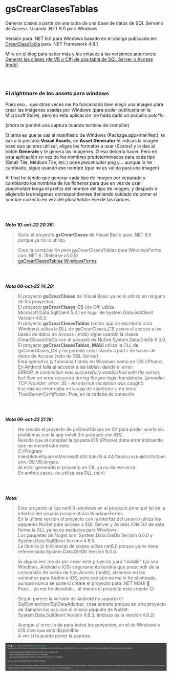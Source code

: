 # gsCrearClasesTablas
Generar clases a partir de una tabla de una base de datos de SQL Server o de Access. Usando .NET 6.0 para Windows

Versión para .NET 6.0 para Windows basado en el código publicado en: [CrearClaseTabla](https://github.com/elGuille-info/CrearClaseTabla) para .NET Framework 4.8.1

Mira en el blog para saber más y los enlaces a las versiones anteriores: [Generar las clases (de VB o C#) de una tabla de SQL Server o Access (mdb)](https://www.elguillemola.com/generar-las-clases-de-una-tabla-de-sql-server-o-access-mdb/)

<br>
<br>

### El _nightmare_ de los assets para windows

Pues eso... que otras veces me ha funcionado bien elegir una imagen para crear las imágenes usadas por Windows (para poder publicarla en la Microsoft Store), pero en esta aplicación me hada dado un poquillo _polc*lo_.

(ahora te pondré una captura cuando termine de compilar)

El tema es que te vas al manifiesto de Windows (Package.appxmanifest), te vas a la pestaña **Visual Assets**, en **Asset Generator** le indicas la imagen base que quieres utilizar, eliges los formatos a usar (Scales) y le das al botón **Generate** y te genera las imágenes.
O eso debería hacer.
Pero en esta aplicación en vez de los nombres predeterminados para cada tipo (Small Tile, Medium Tile, etc.) pone $placeholder$.png y... aunque lo he cambiado, sigue usando ese nombre (que no es válido para una imagen).

Al final he tenido que generar cada tipo de imagen por separado y cambiando los nombres de los ficheros para que en vez de usar $placeholder$ tenga el prefijo del nombre del tipo de imagen, y después ir eligiendo las imágenes correspondientes (teniendo cuidado de poner el nombre correcto en vez del _placeholder_ ese de las narices.


<br>
<br>


_**Nota 10-oct-22 20.36:**_ <br>
>Quito el proyecto **gsCrearClases** de Visual Basic para .NET 6.0 porque ya no lo utilizo.<br>
>
>Creo la compilación para gsCrearClasesTablas para WindowsForms con .NET 6. (Release v3.0.5)<br>
>[gsCrearClasesTablas WindowsForms](https://github.com/elGuille-info/gsCrearClasesTablas/releases/tag/v3.0.5)

<br>
<br>

_**Nota 08-oct-22 14.28:**_ <br>
>El proyecto **gsCrearClases** de Visual Basic ya no lo utilizo en ninguno de los proyectos.<br>
>El proyecto **gsCrearClases_CS** (de C#) utiliza Microsoft.Data.SqlClient 5.0.1 en lugar de System.Data.SqlClient Versión 4.8.3.<br>
>El proyecto **gsCrearClasesTablas** (como app de escritorio para Windows) utiliza la DLL de gsCrearClases_CS y para el acceso a las bases de datos de Access (.mdb) sigue usando la clases CrearClasesOleDb con el paquete de NuGet System.Data.OleDb 6.0.0.<br>
>El proyecto **gsCrearClasesTablas_MAUI** utiliza la DLL de gsCrearClases_CS y no permite crear clases a partir de bases de datos de Access (solo de SQL Server).<br>
>Está operativo (y funcional) tanto en Windows como en iOS (iPhone).<br>
>En Android falla al acceder a las tablas, dando el error:<br>
>	_ERROR: A connection was successfully established with the server, but then an error occurred during the pre-login handshake. (provider: TCP Provider, error: 35 - An internal exception was caught)._<br>
>Ese mismo error daba en la app de escritorio si no tenía _TrustServerCertificate=True;_ en la cadena de conexión.<br>

<br>
<br>

_**Nota 06-oct-22 21.16:**_
>He creado el proyecto de gsCrearClases en C# para poder usarlo sin problemas con la app móvil (he probado con iOS).<br>
>Resulta que al compilar la pp para iOS (iPhone) daba error indicando que no encontraba esto:<br>
C:\Program Files\dotnet\packs\Microsoft.iOS.Sdk\15.4.447\tools\msbuild\iOS\Xamarin.iOS.VB.targets.<br>
>Al estar generado el proyecto en C#, ya no da ese error.<br>
>En ambos casos, no utiliza esa DLL (aún).
<br>
<br>

_**Nota:**_

>Este proyecto utiliza net6.0-windows en el proyecto principal (el de la interfaz del usuario porque utiliza WindowsForms.<br>
>En la última versión el proyecto con la interfaz del usuario utiliza los paquetes NuGet para acceso a SQL Server y Access (OleDb) de esta forma la DLL ya no es exclusiva para Windows.<br>
>Los paquetes de Nuget son: System.Data.OleDb Versión 6.0.0 y System.Data.SqlClient Versión 4.8.3.<br>
>La librería (o biblioteca) de clases utiliza net6.0 porque ya no tiene referenciada System.Data.OleDb Versión 6.0.0.<br>

>Si alguna vez me da por crear este proyecto para "mobile" (ya sea Windows, Android o iOS) seguramente tendría que prescindir de la conversión de bases de tipo Access (.mdb), al menos en las versiones para Androi e iOS, pero eso aún no me lo he planteado, aunque nunca se sabe si crearé el proyecto para .NET MAUI 🤔<br>
>Pues... ya me he decidido... al menos el proyecto está creado 😉

>Según parece la versión de Android no soporta el SqlConnection/SqlDataAdapter, cosa extraña porque en otro proyecto de Xamarin los uso con el mismo paquete de NuGet: System.Data.SqlClient Versión 4.8.3. (incluso es la versión 4.8.2)

>Aunque el error lo da para todos los proyectos, en el de Windows e iOS dice que está disponible.<br>
>A ver si te puedo poner la captura.<br>

![El error en Visual Studio 2022](https://github.com/elGuille-info/gsCrearClasesTablas/blob/master/Screenshot%202022-10-06%20182150.png)
<br>

